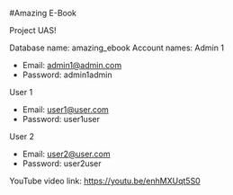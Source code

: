 #Amazing E-Book

Project UAS!

Database name: amazing_ebook
Account names:
Admin 1
- Email: admin1@admin.com
- Password: admin1admin

User 1
- Email: user1@user.com
- Password: user1user

User 2
- Email: user2@user.com
- Password: user2user

YouTube video link: https://youtu.be/enhMXUqt5S0
